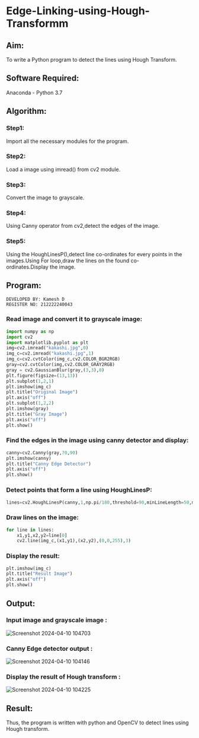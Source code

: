 # Edge-Linking-using-Hough-Transformm
## Aim:
To write a Python program to detect the lines using Hough Transform.

## Software Required:
Anaconda - Python 3.7
## Algorithm:
### Step1:
Import all the necessary modules for the program.
### Step2:
Load a image using imread() from cv2 module.
### Step3:
Convert the image to grayscale.
### Step4:
Using Canny operator from cv2,detect the edges of the image.
### Step5:
Using the HoughLinesP(),detect line co-ordinates for every points in the images.Using For loop,draw the lines on the found co-ordinates.Display the image.
## Program:
```
DEVELOPED BY: Kamesh D
REGISTER NO: 212222240043
```
### Read image and convert it to grayscale image:
```py
import numpy as np
import cv2
import matplotlib.pyplot as plt
img=cv2.imread("kakashi.jpg",0)
img_c=cv2.imread("kakashi.jpg",1)
img_c=cv2.cvtColor(img_c,cv2.COLOR_BGR2RGB)
gray=cv2.cvtColor(img,cv2.COLOR_GRAY2RGB)
gray = cv2.GaussianBlur(gray,(3,3),0)
plt.figure(figsize=(13,13))
plt.subplot(1,2,1)
plt.imshow(img_c)
plt.title("Original Image")
plt.axis("off")
plt.subplot(1,2,2)
plt.imshow(gray)
plt.title("Gray Image")
plt.axis("off")
plt.show()
```
### Find the edges in the image using canny detector and display:
```py
canny=cv2.Canny(gray,70,90)
plt.imshow(canny)
plt.title("Canny Edge Detector")
plt.axis("off")
plt.show()
```
### Detect points that form a line using HoughLinesP:
```py
lines=cv2.HoughLinesP(canny,1,np.pi/180,threshold=90,minLineLength=50,maxLineGap=90)
```
### Draw lines on the image:
```py
for line in lines:
    x1,y1,x2,y2=line[0]
    cv2.line(img_c,(x1,y1),(x2,y2),(0,0,255),3)
```
### Display the result:
```py
plt.imshow(img_c)
plt.title("Result Image")
plt.axis("off")
plt.show()
```
## Output:
### Input image and grayscale image :
![Screenshot 2024-04-10 104703](https://github.com/KameshLeVI/Edge-Linking-using-Hough-Transformm/assets/120780633/1067940c-3aef-4e10-aac8-0472b044295e)
### Canny Edge detector output :
![Screenshot 2024-04-10 104146](https://github.com/KameshLeVI/Edge-Linking-using-Hough-Transformm/assets/120780633/4a163ad1-8292-4fa9-82ff-0c6597e31c14)
### Display the result of Hough transform :
![Screenshot 2024-04-10 104225](https://github.com/KameshLeVI/Edge-Linking-using-Hough-Transformm/assets/120780633/a2798d9e-2925-4586-96af-7164af5780cf)



## Result:

Thus, the program is written with python and OpenCV to detect lines using Hough transform.
